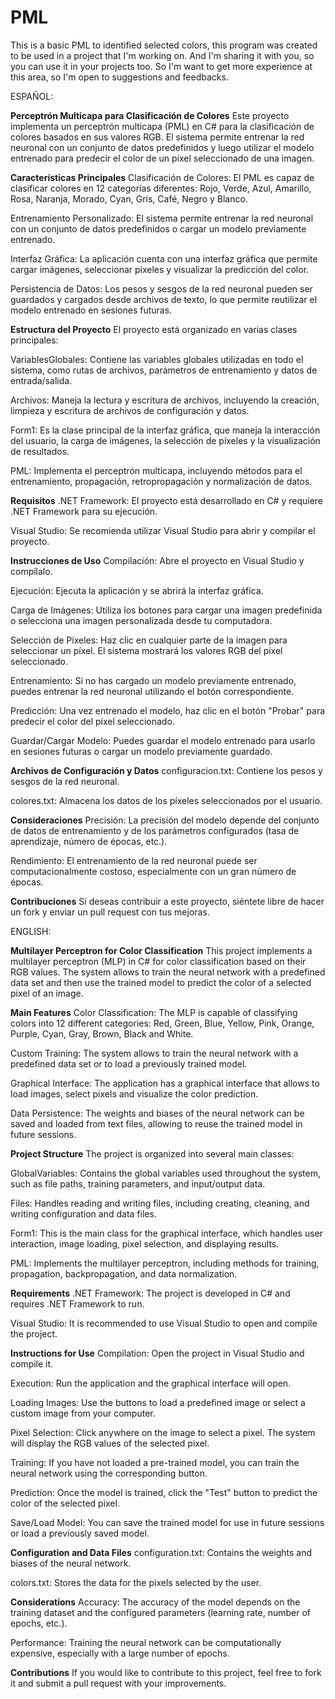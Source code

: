 # PML

This is a basic PML to identified selected colors, this program was created to be used in a project that I'm working on.
And I'm sharing it with you, so you can use it in your projects too.
So I'm want to get more experience at this area, so I'm open to suggestions and feedbacks.


ESPAÑOL:

**Perceptrón Multicapa para Clasificación de Colores**
Este proyecto implementa un perceptrón multicapa (PML) en C# para la clasificación de colores basados en sus valores RGB. El sistema permite entrenar la red neuronal con un conjunto de datos predefinidos y luego utilizar el modelo entrenado para predecir el color de un píxel seleccionado de una imagen.

**Características Principales**
Clasificación de Colores: El PML es capaz de clasificar colores en 12 categorías diferentes: Rojo, Verde, Azul, Amarillo, Rosa, Naranja, Morado, Cyan, Gris, Café, Negro y Blanco.

Entrenamiento Personalizado: El sistema permite entrenar la red neuronal con un conjunto de datos predefinidos o cargar un modelo previamente entrenado.

Interfaz Gráfica: La aplicación cuenta con una interfaz gráfica que permite cargar imágenes, seleccionar píxeles y visualizar la predicción del color.

Persistencia de Datos: Los pesos y sesgos de la red neuronal pueden ser guardados y cargados desde archivos de texto, lo que permite reutilizar el modelo entrenado en sesiones futuras.

**Estructura del Proyecto**
El proyecto está organizado en varias clases principales:

VariablesGlobales: Contiene las variables globales utilizadas en todo el sistema, como rutas de archivos, parámetros de entrenamiento y datos de entrada/salida.

Archivos: Maneja la lectura y escritura de archivos, incluyendo la creación, limpieza y escritura de archivos de configuración y datos.

Form1: Es la clase principal de la interfaz gráfica, que maneja la interacción del usuario, la carga de imágenes, la selección de píxeles y la visualización de resultados.

PML: Implementa el perceptrón multicapa, incluyendo métodos para el entrenamiento, propagación, retropropagación y normalización de datos.

**Requisitos**
.NET Framework: El proyecto está desarrollado en C# y requiere .NET Framework para su ejecución.

Visual Studio: Se recomienda utilizar Visual Studio para abrir y compilar el proyecto.

**Instrucciones de Uso**
Compilación: Abre el proyecto en Visual Studio y compílalo.

Ejecución: Ejecuta la aplicación y se abrirá la interfaz gráfica.

Carga de Imágenes: Utiliza los botones para cargar una imagen predefinida o selecciona una imagen personalizada desde tu computadora.

Selección de Píxeles: Haz clic en cualquier parte de la imagen para seleccionar un píxel. El sistema mostrará los valores RGB del píxel seleccionado.

Entrenamiento: Si no has cargado un modelo previamente entrenado, puedes entrenar la red neuronal utilizando el botón correspondiente.

Predicción: Una vez entrenado el modelo, haz clic en el botón "Probar" para predecir el color del píxel seleccionado.

Guardar/Cargar Modelo: Puedes guardar el modelo entrenado para usarlo en sesiones futuras o cargar un modelo previamente guardado.

**Archivos de Configuración y Datos**
configuracion.txt: Contiene los pesos y sesgos de la red neuronal.

colores.txt: Almacena los datos de los píxeles seleccionados por el usuario.

**Consideraciones**
Precisión: La precisión del modelo depende del conjunto de datos de entrenamiento y de los parámetros configurados (tasa de aprendizaje, número de épocas, etc.).

Rendimiento: El entrenamiento de la red neuronal puede ser computacionalmente costoso, especialmente con un gran número de épocas.

**Contribuciones**
Si deseas contribuir a este proyecto, siéntete libre de hacer un fork y enviar un pull request con tus mejoras.


ENGLISH:

**Multilayer Perceptron for Color Classification**
This project implements a multilayer perceptron (MLP) in C# for color classification based on their RGB values. The system allows to train the neural network with a predefined data set and then use the trained model to predict the color of a selected pixel of an image.

**Main Features**
Color Classification: The MLP is capable of classifying colors into 12 different categories: Red, Green, Blue, Yellow, Pink, Orange, Purple, Cyan, Gray, Brown, Black and White.

Custom Training: The system allows to train the neural network with a predefined data set or to load a previously trained model.

Graphical Interface: The application has a graphical interface that allows to load images, select pixels and visualize the color prediction.

Data Persistence: The weights and biases of the neural network can be saved and loaded from text files, allowing to reuse the trained model in future sessions.

**Project Structure**
The project is organized into several main classes:

GlobalVariables: Contains the global variables used throughout the system, such as file paths, training parameters, and input/output data.

Files: Handles reading and writing files, including creating, cleaning, and writing configuration and data files.

Form1: This is the main class for the graphical interface, which handles user interaction, image loading, pixel selection, and displaying results.

PML: Implements the multilayer perceptron, including methods for training, propagation, backpropagation, and data normalization.

**Requirements**
.NET Framework: The project is developed in C# and requires .NET Framework to run.

Visual Studio: It is recommended to use Visual Studio to open and compile the project.

**Instructions for Use**
Compilation: Open the project in Visual Studio and compile it.

Execution: Run the application and the graphical interface will open.

Loading Images: Use the buttons to load a predefined image or select a custom image from your computer.

Pixel Selection: Click anywhere on the image to select a pixel. The system will display the RGB values ​​of the selected pixel.

Training: If you have not loaded a pre-trained model, you can train the neural network using the corresponding button.

Prediction: Once the model is trained, click the "Test" button to predict the color of the selected pixel.

Save/Load Model: You can save the trained model for use in future sessions or load a previously saved model.

**Configuration and Data Files**
configuration.txt: Contains the weights and biases of the neural network.

colors.txt: Stores the data for the pixels selected by the user.

**Considerations**
Accuracy: The accuracy of the model depends on the training dataset and the configured parameters (learning rate, number of epochs, etc.).

Performance: Training the neural network can be computationally expensive, especially with a large number of epochs.

**Contributions**
If you would like to contribute to this project, feel free to fork it and submit a pull request with your improvements.
